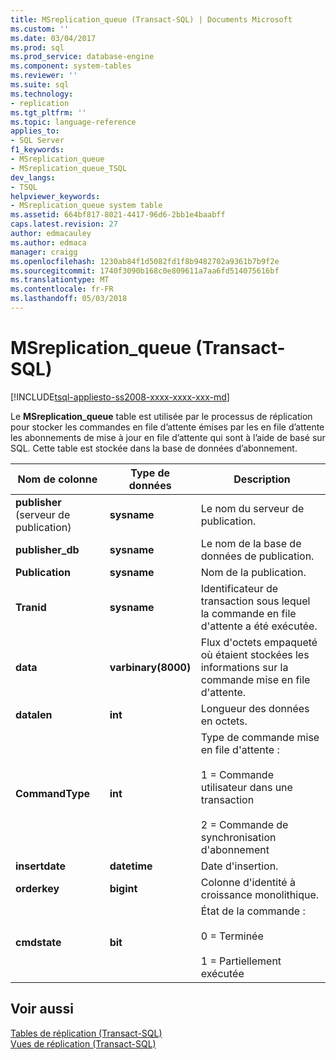 ```yaml
---
title: MSreplication_queue (Transact-SQL) | Documents Microsoft
ms.custom: ''
ms.date: 03/04/2017
ms.prod: sql
ms.prod_service: database-engine
ms.component: system-tables
ms.reviewer: ''
ms.suite: sql
ms.technology:
- replication
ms.tgt_pltfrm: ''
ms.topic: language-reference
applies_to:
- SQL Server
f1_keywords:
- MSreplication_queue
- MSreplication_queue_TSQL
dev_langs:
- TSQL
helpviewer_keywords:
- MSreplication_queue system table
ms.assetid: 664bf817-8021-4417-96d6-2bb1e4baabff
caps.latest.revision: 27
author: edmacauley
ms.author: edmaca
manager: craigg
ms.openlocfilehash: 1230ab84f1d5082fd1f8b9482702a9361b7b9f2e
ms.sourcegitcommit: 1740f3090b168c0e809611a7aa6fd514075616bf
ms.translationtype: MT
ms.contentlocale: fr-FR
ms.lasthandoff: 05/03/2018
---
```

# <a name="msreplicationqueue-transact-sql"></a>MSreplication_queue (Transact-SQL)
[!INCLUDE[tsql-appliesto-ss2008-xxxx-xxxx-xxx-md](../../includes/tsql-appliesto-ss2008-xxxx-xxxx-xxx-md.md)]

  Le **MSreplication_queue** table est utilisée par le processus de réplication pour stocker les commandes en file d’attente émises par les en file d’attente les abonnements de mise à jour en file d’attente qui sont à l’aide de basé sur SQL. Cette table est stockée dans la base de données d’abonnement.  
  
|Nom de colonne|Type de données| Description|  
|-----------------|---------------|-----------------|  
|**publisher** (serveur de publication)|**sysname**|Le nom du serveur de publication.|  
|**publisher_db**|**sysname**|Le nom de la base de données de publication.|  
|**Publication**|**sysname**|Nom de la publication.|  
|**Tranid**|**sysname**|Identificateur de transaction sous lequel la commande en file d'attente a été exécutée.|  
|**data**|**varbinary(8000)**|Flux d'octets empaqueté où étaient stockées les informations sur la commande mise en file d'attente.|  
|**datalen**|**int**|Longueur des données en octets.|  
|**CommandType**|**int**|Type de commande mise en file d'attente :<br /><br /> 1 = Commande utilisateur dans une transaction<br /><br /> 2 = Commande de synchronisation d'abonnement|  
|**insertdate**|**datetime**|Date d'insertion.|  
|**orderkey**|**bigint**|Colonne d'identité à croissance monolithique.|  
|**cmdstate**|**bit**|État de la commande :<br /><br /> 0 = Terminée<br /><br /> 1 = Partiellement exécutée|  
  
## <a name="see-also"></a>Voir aussi  
 [Tables de réplication &#40;Transact-SQL&#41;](../../relational-databases/system-tables/replication-tables-transact-sql.md)   
 [Vues de réplication &#40;Transact-SQL&#41;](../../relational-databases/system-views/replication-views-transact-sql.md)  
  
  
